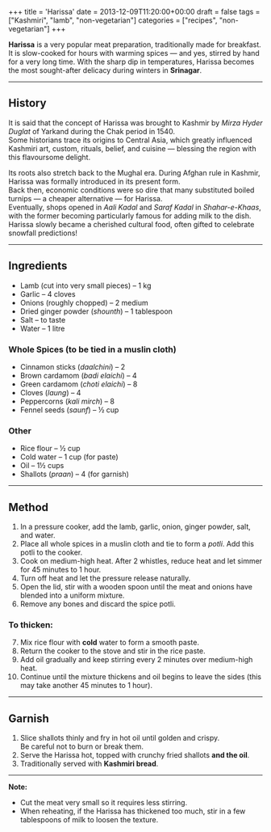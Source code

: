 +++
title = 'Harissa'
date = 2013-12-09T11:20:00+00:00
draft = false
tags = ["Kashmiri", "lamb", "non-vegetarian"]
categories = ["recipes", "non-vegetarian"]
+++

**Harissa** is a very popular meat preparation, traditionally made for breakfast.  
It is slow-cooked for hours with warming spices — and yes, stirred by hand for a very long time. With the sharp dip in temperatures, Harissa becomes the most sought-after delicacy during winters in **Srinagar**.

---

## History

It is said that the concept of Harissa was brought to Kashmir by *Mirza Hyder Duglat* of Yarkand during the Chak period in 1540.  
Some historians trace its origins to Central Asia, which greatly influenced Kashmiri art, custom, rituals, belief, and cuisine — blessing the region with this flavoursome delight.

Its roots also stretch back to the Mughal era. During Afghan rule in Kashmir, Harissa was formally introduced in its present form.  
Back then, economic conditions were so dire that many substituted boiled turnips — a cheaper alternative — for Harissa.  
Eventually, shops opened in *Aali Kadal* and *Saraf Kadal* in *Shahar-e-Khaas*, with the former becoming particularly famous for adding milk to the dish.  
Harissa slowly became a cherished cultural food, often gifted to celebrate snowfall predictions!

---

## Ingredients

- Lamb (cut into very small pieces) – 1 kg  
- Garlic – 4 cloves  
- Onions (roughly chopped) – 2 medium  
- Dried ginger powder (*shounth*) – 1 tablespoon  
- Salt – to taste  
- Water – 1 litre  

### Whole Spices (to be tied in a muslin cloth)
- Cinnamon sticks (*daalchini*) – 2  
- Brown cardamom (*badi elaichi*) – 4  
- Green cardamom (*choti elaichi*) – 8  
- Cloves (*laung*) – 4  
- Peppercorns (*kali mirch*) – 8  
- Fennel seeds (*saunf*) – ½ cup  

### Other
- Rice flour – ½ cup  
- Cold water – 1 cup (for paste)  
- Oil – 1½ cups  
- Shallots (*praan*) – 4 (for garnish)  

---

## Method

1. In a pressure cooker, add the lamb, garlic, onion, ginger powder, salt, and water.  
2. Place all whole spices in a muslin cloth and tie to form a *potli*. Add this potli to the cooker.  
3. Cook on medium-high heat. After 2 whistles, reduce heat and let simmer for 45 minutes to 1 hour.  
4. Turn off heat and let the pressure release naturally.  
5. Open the lid, stir with a wooden spoon until the meat and onions have blended into a uniform mixture.  
6. Remove any bones and discard the spice potli.  

### To thicken:

7. Mix rice flour with **cold** water to form a smooth paste.  
8. Return the cooker to the stove and stir in the rice paste.  
9. Add oil gradually and keep stirring every 2 minutes over medium-high heat.  
10. Continue until the mixture thickens and oil begins to leave the sides (this may take another 45 minutes to 1 hour).  

---

## Garnish

1. Slice shallots thinly and fry in hot oil until golden and crispy.  
   Be careful not to burn or break them.  
2. Serve the Harissa hot, topped with crunchy fried shallots **and the oil**.  
3. Traditionally served with **Kashmiri bread**.

---

**Note:**  
- Cut the meat very small so it requires less stirring.  
- When reheating, if the Harissa has thickened too much, stir in a few tablespoons of milk to loosen the texture.
